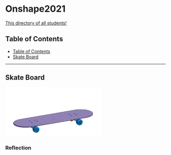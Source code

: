 # Onshape2021
[This directory of all students!](https://github.com/chssigma/Class_Accounts)

## Table of Contents
* [Table of Contents](#TableOfContents)
* [Skate Board](#SkateBoard)
---

## Skate Board

<img src="https://github.com/Jhouse53/Advanced-CAD/blob/main/Skateboard.PNG?raw=true" width="300">


### Reflection



